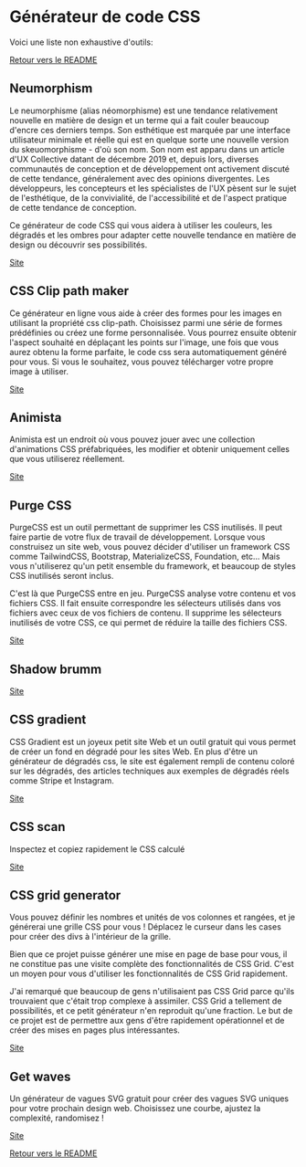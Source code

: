 # Générateur de code CSS

Voici une liste non exhaustive d'outils:

[Retour vers le README](https://github.com/CalcagnoLoic/aide_memoire/blob/main/README.md)

## Neumorphism

Le neumorphisme (alias néomorphisme) est une tendance relativement nouvelle en matière de design et un terme qui a fait couler beaucoup d'encre ces derniers temps. Son esthétique est marquée par une interface utilisateur minimale et réelle qui est en quelque sorte une nouvelle version du skeuomorphisme - d'où son nom. Son nom est apparu dans un article d'UX Collective datant de décembre 2019 et, depuis lors, diverses communautés de conception et de développement ont activement discuté de cette tendance, généralement avec des opinions divergentes. Les développeurs, les concepteurs et les spécialistes de l'UX pèsent sur le sujet de l'esthétique, de la convivialité, de l'accessibilité et de l'aspect pratique de cette tendance de conception.

Ce générateur de code CSS qui vous aidera à utiliser les couleurs, les dégradés et les ombres pour adapter cette nouvelle tendance en matière de design ou découvrir ses possibilités.

[Site](https://neumorphism.io/#e0e0e0)

## CSS Clip path maker

Ce générateur en ligne vous aide à créer des formes pour les images en utilisant la propriété css clip-path. Choisissez parmi une série de formes prédéfinies ou créez une forme personnalisée. Vous pourrez ensuite obtenir l'aspect souhaité en déplaçant les points sur l'image, une fois que vous aurez obtenu la forme parfaite, le code css sera automatiquement généré pour vous. Si vous le souhaitez, vous pouvez télécharger votre propre image à utiliser.

[Site](https://www.cssportal.com/css-clip-path-generator/)

## Animista

Animista est un endroit où vous pouvez jouer avec une collection d'animations CSS préfabriquées, les modifier et obtenir uniquement celles que vous utiliserez réellement.

[Site](https://animista.net/)

## Purge CSS

PurgeCSS est un outil permettant de supprimer les CSS inutilisés. Il peut faire partie de votre flux de travail de développement.
Lorsque vous construisez un site web, vous pouvez décider d'utiliser un framework CSS comme TailwindCSS, Bootstrap, MaterializeCSS, Foundation, etc... Mais vous n'utiliserez qu'un petit ensemble du framework, et beaucoup de styles CSS inutilisés seront inclus.

C'est là que PurgeCSS entre en jeu. PurgeCSS analyse votre contenu et vos fichiers CSS. Il fait ensuite correspondre les sélecteurs utilisés dans vos fichiers avec ceux de vos fichiers de contenu. Il supprime les sélecteurs inutilisés de votre CSS, ce qui permet de réduire la taille des fichiers CSS.

[Site](https://purgecss.com/)

## Shadow brumm

[Site](https://shadows.brumm.af/)

## CSS gradient

CSS Gradient est un joyeux petit site Web et un outil gratuit qui vous permet de créer un fond en dégradé pour les sites Web. En plus d'être un générateur de dégradés css, le site est également rempli de contenu coloré sur les dégradés, des articles techniques aux exemples de dégradés réels comme Stripe et Instagram.

[Site](https://cssgradient.io/)

## CSS scan

Inspectez et copiez rapidement le CSS calculé

[Site](https://getcssscan.com/)

## CSS grid generator

Vous pouvez définir les nombres et unités de vos colonnes et rangées, et je générerai une grille CSS pour vous ! Déplacez le curseur dans les cases pour créer des divs à l'intérieur de la grille.

Bien que ce projet puisse générer une mise en page de base pour vous, il ne constitue pas une visite complète des fonctionnalités de CSS Grid. C'est un moyen pour vous d'utiliser les fonctionnalités de CSS Grid rapidement.

J'ai remarqué que beaucoup de gens n'utilisaient pas CSS Grid parce qu'ils trouvaient que c'était trop complexe à assimiler. CSS Grid a tellement de possibilités, et ce petit générateur n'en reproduit qu'une fraction. Le but de ce projet est de permettre aux gens d'être rapidement opérationnel et de créer des mises en pages plus intéressantes. 

[Site](https://cssgrid-generator.netlify.app/)

## Get waves

Un générateur de vagues SVG gratuit pour créer des vagues SVG uniques pour votre prochain design web. Choisissez une courbe, ajustez la complexité, randomisez ! 

[Site](https://getwaves.io/)

[Retour vers le README](https://github.com/CalcagnoLoic/aide_memoire/blob/main/README.md)
